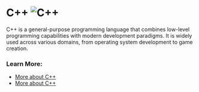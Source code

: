# C++ ![C++](https://www.tiobe.com/wp-content/themes/tiobe/tiobe-index/images/C__.png)

C++ is a general-purpose programming language that combines low-level programming capabilities with modern development paradigms. It is widely used across various domains, from operating system development to game creation.

### Learn More:
- [More about C++](https://www.w3schools.com/cpp/cpp_intro.asp)
- [More about C++](https://en.wikipedia.org/wiki/C%2B%2B)
